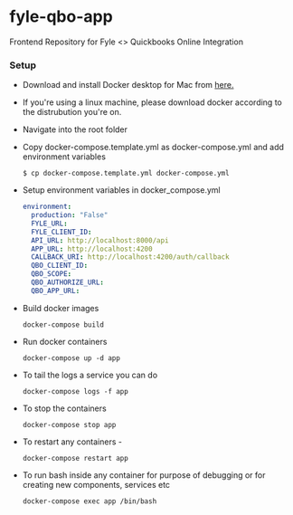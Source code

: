 # fyle-qbo-app
Frontend Repository for Fyle &lt;> Quickbooks Online Integration

### Setup

* Download and install Docker desktop for Mac from [here.](https://www.docker.com/products/docker-desktop)

* If you're using a linux machine, please download docker according to the distrubution you're on.

* Navigate into the root folder

* Copy docker-compose.template.yml as docker-compose.yml and add environment variables

    ```
    $ cp docker-compose.template.yml docker-compose.yml
    ```

* Setup environment variables in docker_compose.yml

    ```yaml
    environment:
      production: "False"
      FYLE_URL: 
      FYLE_CLIENT_ID: 
      API_URL: http://localhost:8000/api
      APP_URL: http://localhost:4200
      CALLBACK_URI: http://localhost:4200/auth/callback
      QBO_CLIENT_ID: 
      QBO_SCOPE: 
      QBO_AUTHORIZE_URL: 
      QBO_APP_URL: 
   ```

* Build docker images

    ```
    docker-compose build
    ```

* Run docker containers

    ```
    docker-compose up -d app
    ```

* To tail the logs a service you can do

    ```
    docker-compose logs -f app
    ```

* To stop the containers

    ```
    docker-compose stop app
    ```

* To restart any containers -

    ```
    docker-compose restart app
    ```

* To run bash inside any container for purpose of debugging or for creating new components, services etc

    ```
    docker-compose exec app /bin/bash
    ```
